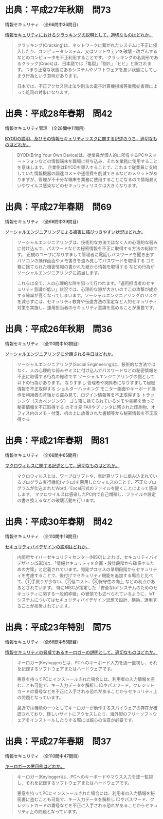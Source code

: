 # 出典：平成27年秋期　問73
情報セキュリティ　(全66問中36問目)

[情報セキュリティにおけるクラッキングの説明として，適切なものはどれか。](https://www.itpassportsiken.com/bunya.php?m=23&s=1&no=36)

> クラッキング(Cracking)は、ネットワークに繋がれたシステムに不正に侵入したり、コンピュータシステム、又はソフトウェアを破壊・改ざんするなどのコンピュータを不正利用することです。
> クラッキングの名詞形であるクラック(Crack)は、日本語では「亀裂」「割れ」「ヒビ」と訳されます。つまり正常な状態にあるシステムやソフトウェアを悪い状態にしてしまう行為という意味があります。
>
> 日本では、不正アクセス禁止法や刑法の電子計算機損壊等業務妨害罪によって処罰の対象になります。

# 出典：平成28年春期　問42
情報セキュリティ管理　(全28問中11問目)

[BYODの説明，及びその情報セキュリティリスクに関する記述のうち，適切なものはどれか。](https://www.fe-siken.com/bunya.php?m=11&s=2&no=11)

> BYOD(Bring Your Own Device)は、従業員が個人的に所有するPCやスマートフォンなどの情報端末を職場に持ち込み、それを業務に使用することを意味します。
> 企業側はBYODを導入することで、これまで従業員に支給していた情報機器の調達コストや通信費を削減できるなどのメリットがありますが、管理が不十分な端末を業務に使用することになるので情報漏えいやウイルス感染などのセキュリティリスクは大きくなります。

# 出典：平成27年春期　問69
情報セキュリティ　(全66問中39問目)

[ソーシャルエンジニアリングによる被害に結びつきやすい状況はどれか。](https://www.itpassportsiken.com/bunya.php?m=23&s=1&no=39)

> ソーシャルエンジニアリングは、技術的な方法ではなく人の心理的な弱みに付け込んで、パスワードなどの秘密情報を不正に取得する方法の総称です。
> 正規のユーザになりすまして管理者に電話しパスワードを聞き出す
> パソコンの操作画面やメモ書きを盗み見してパスワードを取得する
> ゴミ箱に捨てられた機密情報の書かれた紙から情報を取得する
> などの行為がソーシャルエンジニアリングに該当します。
>
> これらは全て、人の心理的な隙を狙って行われます。「運用担当者のセキュリティ意識が低い」状況では、心理的な隙が大きいのでこの攻撃が成立する確率が高くなってしまいます。ソーシャルエンジニアリングのリスクを減らすには、セキュリティ教育や伝達方法の策定など人的セキュリティ対策を実施し、運用担当者のセキュリティ意識を高めることが重要です。

# 出典：平成26年秋期　問36
情報セキュリティ　(全110問中53問目)

[ソーシャルエンジニアリングに分類される手口はどれか。](https://www.fe-siken.com/bunya.php?m=11&s=1&no=53)

> ソーシャルエンジニアリング(Social Engineering)は、技術的な方法ではなく、人の心理的な弱みやミスに付け込んでパスワードなどの秘密情報を不正に取得する行為の総称です
> ソーシャルエンジニアリングの例として以下の行為があります。
> なりすまし
> 管理者や関係者になりすまして秘密情報を不正取得する
> ショルダーハッキング
> モニター画面やキーボード操作を利用者の背後から盗み見て、ログイン情報等を不正取得する
> トラッシング（スカベンジング）
> ゴミ箱に捨てられているメモや書類を漁って秘密情報を不正取得する
> のぞき見
> FAXやプリンタに残された印刷物、オフィス内のメモ・付箋、机の上に放置された書類等から秘密情報を不正取得する

# 出典：平成21年春期　問81
情報セキュリティ　(全66問中65問目)

[マクロウィルスに関する記述として，適切なものはどれか。](https://www.itpassportsiken.com/bunya.php?m=23&s=1&no=65)

> マクロウィルスとは、ワープロソフトや、表計算ソフトに組み込まれているプログラム実行機能(マクロ)を悪用したウィルスのことで、不正なプログラムが仕込まれたWord／Excel形式のファイルを開くことによって感染します。
> マクロウイルスは感染したPC内で自己増殖し、ファイルや設定の書き換えるなどの破壊活動を行います。

# 出典：平成30年春期　問42
情報セキュリティ　(全110問中18問目)

[セキュリティバイデザインの説明はどれか。](https://www.fe-siken.com/bunya.php?m=11&s=1&no=18)

> 内閣府サイバーセキュリティセンター(NISC)によれば、セキュリティバイデザイン(SBD)は、「情報セキュリティを企画・設計段階から確保するための方策」と定義されています。開発プロセスの早期段階からセキュリティを考慮することで、後付けでセキュリティ機能を追加する場合と比べて、①手戻りが少ない、②低コスト、③保守性の向上 などの利点があるとされています。
> 特にNISCが策定した「安全なIoTシステムのためのセキュリティに関する一般的枠組」の冒頭でも述べられているように、IoTシステムについてはセキュリティバイデザイン思想で設計、構築、運用することが推奨されています。

# 出典：平成23年特別　問75
情報セキュリティ　(全66問中56問目)

[情報セキュリティの脅威であるキーロガーの説明として，適切なものはどれか。](https://www.itpassportsiken.com/bunya.php?m=23&s=1&no=56)

> キーロガー(Keylogger)とは、PCへのキーボード入力を逐一監視し、それを記録するソフトウェアまたはハードウェアです。
>
> 悪意を持ってPCにインストールされた場合には、利用者の入力情報を盗むことも可能で、キー入力データを解析し IDやパスワード，クレジットカードの番号などを不正に入手される恐れがあることからセキュリティ上の問題となっています。
>
> 最近では機能の一つとしてキーロガーが動作するスパイウェアの存在が確認されており、怪しいサイトにアクセスしたり、海外製のフリーソフトウェアをインストールしたりする際には細心の注意が必要です。

# 出典：平成27年春期　問37
情報セキュリティ　(全110問中47問目)

[キーロガーの悪用例はどれか。](https://www.fe-siken.com/bunya.php?m=11&s=1&no=47)

> キーロガー(Keylogger)は、PCへのキーボードやマウス入力を逐一監視し、それを記録するソフトウェアまたはハードウェアです。
>
> 悪意を持ってPCにインストールされた場合には、利用者の入力情報を秘密裏に盗むことも可能で、キー入力データを解析し IDやパスワード、クレジットカードの番号などを不正に入手される恐れがあることからセキュリティ上の問題となっています。
